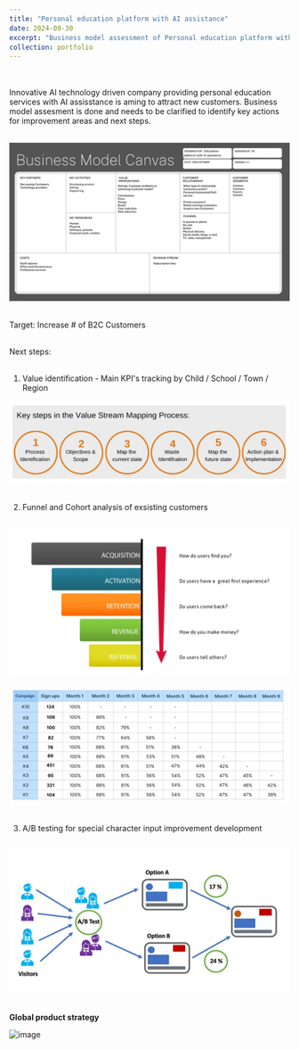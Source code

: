 ```yaml
---
title: "Personal education platform with AI assistance"
date: 2024-09-30
excerpt: "Business model assessment of Personal education platform with AI assistance <br/><br/> <img src='/images/Business Model Assesment.png'>"
collection: portfolio
---
```


<br/><br/>
Innovative AI technology driven company providing personal education services with AI assisstance is aming to attract new customers. 
Business model assesment is done and needs to be clarified to identify key actions for improvement areas and next steps.<br/><br/>

<img src='/images/Business Model Assesment.png'><br/><br/>

Target: Increase # of B2C Customers<br/><br/>

Next steps: <br/><br/>

1. Value identification - Main KPI's tracking by Child / School / Town / Region<br/>

<img src='/images/Value stream mapping.png'><br/><br/>

2. Funnel and Cohort analysis of exsisting customers<br/><br/>

<img src='/images/Funnel model.png'><br/><br/>
<img src='/images/Cohort.png'><br/><br/>

3. A/B testing for special character input improvement development<br/> <br/>

<img src='/images/AB testing.png'><br/><br/>

**Global product strategy**
 
<img width="867" height="675" alt="image" src="https://github.com/user-attachments/assets/07725dc0-9b33-4426-b8bd-5c23a194d7fa" />

